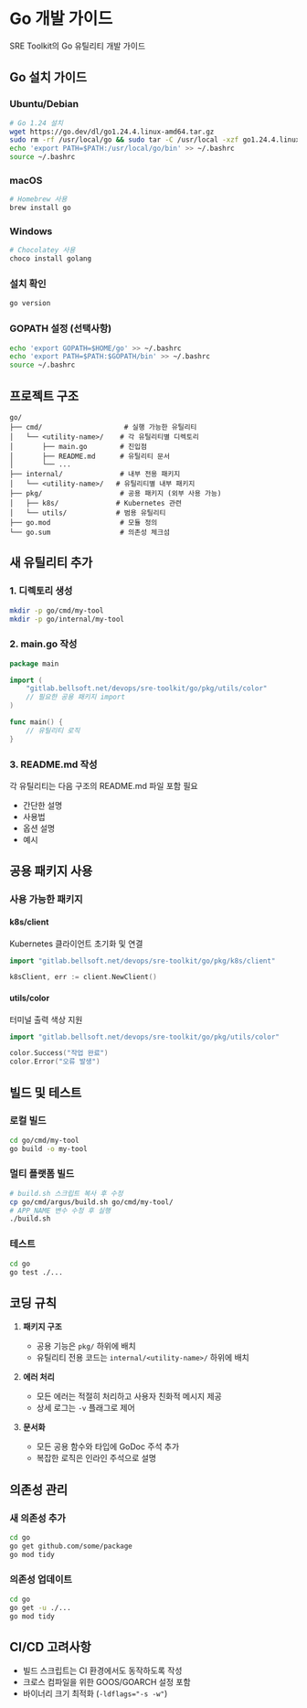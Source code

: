 # Go 개발 가이드
SRE Toolkit의 Go 유틸리티 개발 가이드

## Go 설치 가이드

### Ubuntu/Debian
```bash
# Go 1.24 설치
wget https://go.dev/dl/go1.24.4.linux-amd64.tar.gz
sudo rm -rf /usr/local/go && sudo tar -C /usr/local -xzf go1.24.4.linux-amd64.tar.gz
echo 'export PATH=$PATH:/usr/local/go/bin' >> ~/.bashrc
source ~/.bashrc
```

### macOS
```bash
# Homebrew 사용
brew install go
```

### Windows
```powershell
# Chocolatey 사용
choco install golang
```

### 설치 확인
```bash
go version
```

### GOPATH 설정 (선택사항)
```bash
echo 'export GOPATH=$HOME/go' >> ~/.bashrc
echo 'export PATH=$PATH:$GOPATH/bin' >> ~/.bashrc
source ~/.bashrc
```



## 프로젝트 구조
```
go/
├── cmd/                    # 실행 가능한 유틸리티
│   └── <utility-name>/    # 각 유틸리티별 디렉토리
│       ├── main.go        # 진입점
│       ├── README.md      # 유틸리티 문서
│       └── ...
├── internal/              # 내부 전용 패키지
│   └── <utility-name>/   # 유틸리티별 내부 패키지
├── pkg/                   # 공용 패키지 (외부 사용 가능)
│   ├── k8s/              # Kubernetes 관련
│   └── utils/            # 범용 유틸리티
├── go.mod                 # 모듈 정의
└── go.sum                 # 의존성 체크섬
```



## 새 유틸리티 추가
### 1. 디렉토리 생성
```bash
mkdir -p go/cmd/my-tool
mkdir -p go/internal/my-tool
```

### 2. main.go 작성
```go
package main

import (
    "gitlab.bellsoft.net/devops/sre-toolkit/go/pkg/utils/color"
    // 필요한 공용 패키지 import
)

func main() {
    // 유틸리티 로직
}
```

### 3. README.md 작성
각 유틸리티는 다음 구조의 README.md 파일 포함 필요
- 간단한 설명
- 사용법
- 옵션 설명
- 예시



## 공용 패키지 사용
### 사용 가능한 패키지
#### k8s/client
Kubernetes 클라이언트 초기화 및 연결
```go
import "gitlab.bellsoft.net/devops/sre-toolkit/go/pkg/k8s/client"

k8sClient, err := client.NewClient()
```

#### utils/color
터미널 출력 색상 지원
```go
import "gitlab.bellsoft.net/devops/sre-toolkit/go/pkg/utils/color"

color.Success("작업 완료")
color.Error("오류 발생")
```



## 빌드 및 테스트
### 로컬 빌드
```bash
cd go/cmd/my-tool
go build -o my-tool
```

### 멀티 플랫폼 빌드
```bash
# build.sh 스크립트 복사 후 수정
cp go/cmd/argus/build.sh go/cmd/my-tool/
# APP_NAME 변수 수정 후 실행
./build.sh
```

### 테스트
```bash
cd go
go test ./...
```



## 코딩 규칙
1. **패키지 구조**
   - 공용 기능은 `pkg/` 하위에 배치
   - 유틸리티 전용 코드는 `internal/<utility-name>/` 하위에 배치

2. **에러 처리**
   - 모든 에러는 적절히 처리하고 사용자 친화적 메시지 제공
   - 상세 로그는 `-v` 플래그로 제어

3. **문서화**
   - 모든 공용 함수와 타입에 GoDoc 주석 추가
   - 복잡한 로직은 인라인 주석으로 설명



## 의존성 관리
### 새 의존성 추가
```bash
cd go
go get github.com/some/package
go mod tidy
```

### 의존성 업데이트
```bash
cd go
go get -u ./...
go mod tidy
```

## CI/CD 고려사항

- 빌드 스크립트는 CI 환경에서도 동작하도록 작성
- 크로스 컴파일을 위한 GOOS/GOARCH 설정 포함
- 바이너리 크기 최적화 (`-ldflags="-s -w"`)
